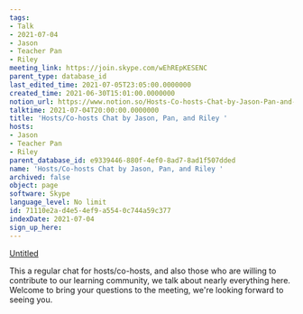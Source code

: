 ```yaml
---
tags:
- Talk
- 2021-07-04
- Jason
- Teacher Pan
- Riley
meeting_link: https://join.skype.com/wEhREpKESENC
parent_type: database_id
last_edited_time: 2021-07-05T23:05:00.0000000
created_time: 2021-06-30T15:01:00.0000000
notion_url: https://www.notion.so/Hosts-Co-hosts-Chat-by-Jason-Pan-and-Riley-71110e2ad4e54ef9a5540c744a59c377
talktime: 2021-07-04T20:00:00.0000000
title: 'Hosts/Co-hosts Chat by Jason, Pan, and Riley '
hosts:
- Jason
- Teacher Pan
- Riley
parent_database_id: e9339446-880f-4ef0-8ad7-8ad1f507dded
name: 'Hosts/Co-hosts Chat by Jason, Pan, and Riley '
archived: false
object: page
software: Skype
language_level: No limit
id: 71110e2a-d4e5-4ef9-a554-0c744a59c377
indexDate: 2021-07-04
sign_up_here: 
---
```




[Untitled](https://www.notion.so/d637a27eb33f44cbb92a56c3359cc567)   

This a regular chat for hosts/co-hosts, and also those who are willing to contribute to our learning community, we talk about nearly everything here. Welcome to bring your questions to the meeting, we're looking forward to seeing you.


